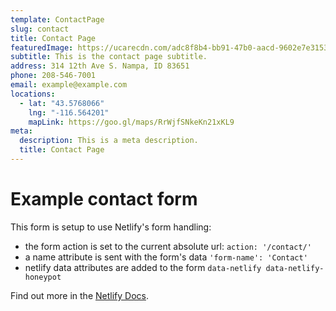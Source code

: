 ```yaml
---
template: ContactPage
slug: contact
title: Contact Page
featuredImage: https://ucarecdn.com/adc8f8b4-bb91-47b0-aacd-9602e7e31531/
subtitle: This is the contact page subtitle.
address: 314 12th Ave S. Nampa, ID 83651
phone: 208-546-7001
email: example@example.com
locations:
  - lat: "43.5768066"
    lng: "-116.564201"
    mapLink: https://goo.gl/maps/RrWjfSNkeKn21xKL9
meta:
  description: This is a meta description.
  title: Contact Page
---
```


# Example contact form

This form is setup to use Netlify's form handling:

- the form action is set to the current absolute url: `action: '/contact/'`
- a name attribute is sent with the form's data `'form-name': 'Contact'`
- netlify data attributes are added to the form `data-netlify data-netlify-honeypot`

Find out more in the [Netlify Docs](https://www.netlify.com/docs/form-handling/).

